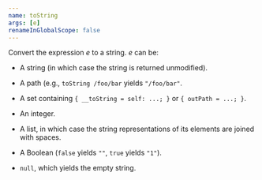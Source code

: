 ```yaml
---
name: toString
args: [e]
renameInGlobalScope: false
---
```

Convert the expression *e* to a string. *e* can be:

  - A string (in which case the string is returned unmodified).

  - A path (e.g., `toString /foo/bar` yields `"/foo/bar"`.

  - A set containing `{ __toString = self: ...; }` or `{ outPath = ...; }`.

  - An integer.

  - A list, in which case the string representations of its elements
    are joined with spaces.

  - A Boolean (`false` yields `""`, `true` yields `"1"`).

  - `null`, which yields the empty string.
